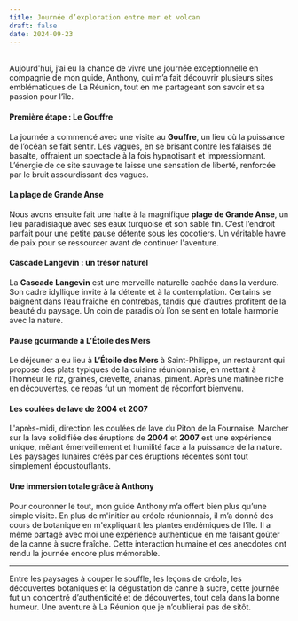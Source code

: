 ```yaml
---
title: Journée d’exploration entre mer et volcan
draft: false
date: 2024-09-23
---
```



\
Aujourd'hui, j’ai eu la chance de vivre une journée exceptionnelle en compagnie de mon guide, Anthony, qui m’a fait découvrir plusieurs sites emblématiques de La Réunion, tout en me partageant son savoir et sa passion pour l’île.

#### Première étape : Le Gouffre

La journée a commencé avec une visite au **Gouffre**, un lieu où la puissance de l’océan se fait sentir. Les vagues, en se brisant contre les falaises de basalte, offraient un spectacle à la fois hypnotisant et impressionnant. L’énergie de ce site sauvage te laisse une sensation de liberté, renforcée par le bruit assourdissant des vagues.

#### La plage de Grande Anse

Nous avons ensuite fait une halte à la magnifique **plage de Grande Anse**, un lieu paradisiaque avec ses eaux turquoise et son sable fin. C’est l’endroit parfait pour une petite pause détente sous les cocotiers. Un véritable havre de paix pour se ressourcer avant de continuer l'aventure.

#### Cascade Langevin : un trésor naturel

La **Cascade Langevin** est une merveille naturelle cachée dans la verdure. Son cadre idyllique invite à la détente et à la contemplation. Certains se baignent dans l’eau fraîche en contrebas, tandis que d’autres profitent de la beauté du paysage. Un coin de paradis où l’on se sent en totale harmonie avec la nature.

#### Pause gourmande à L’Étoile des Mers

Le déjeuner a eu lieu à **L’Étoile des Mers** à Saint-Philippe, un restaurant qui propose des plats typiques de la cuisine réunionnaise, en mettant à l’honneur le riz, graines, crevette, ananas, piment. Après une matinée riche en découvertes, ce repas fut un moment de réconfort bienvenu.

#### Les coulées de lave de 2004 et 2007

L'après-midi, direction les coulées de lave du Piton de la Fournaise. Marcher sur la lave solidifiée des éruptions de **2004** et **2007** est une expérience unique, mêlant émerveillement et humilité face à la puissance de la nature. Les paysages lunaires créés par ces éruptions récentes sont tout simplement époustouflants.

#### Une immersion totale grâce à Anthony

Pour couronner le tout, mon guide Anthony m’a offert bien plus qu’une simple visite. En plus de m'initier au créole réunionnais, il m’a donné des cours de botanique en m'expliquant les plantes endémiques de l'île. Il a même partagé avec moi une expérience authentique en me faisant goûter de la canne à sucre fraîche. Cette interaction humaine et ces anecdotes ont rendu la journée encore plus mémorable.

- - -

Entre les paysages à couper le souffle, les leçons de créole, les découvertes botaniques et la dégustation de canne à sucre, cette journée fut un concentré d’authenticité et de découvertes, tout cela dans la bonne humeur. Une aventure à La Réunion que je n’oublierai pas de sitôt.
